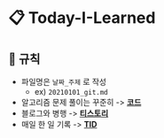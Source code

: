 # 📋 Today-I-Learned

## :pencil: 규칙
- 파일명은 `날짜_주제` 로 작성
  - ex) `20210101_git.md`
- 알고리즘 문제 풀이는 꾸준히 -> **[코드](https://github.com/kseungwoo/algorithm-problem-solving)**
- 블로그와 병행 -> **[티스토리](https://seungwoolog.tistory.com)**
- 매일 한 일 기록 -> **[TID](https://seungwoolog.tistory.com/category/Log/TID)**
